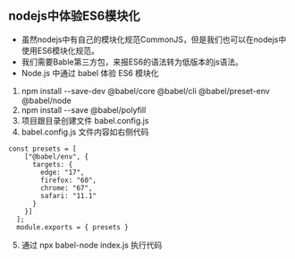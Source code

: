 ## nodejs中体验ES6模块化

- 虽然nodejs中有自己的模块化规范CommonJS，但是我们也可以在nodejs中使用ES6模块化规范。
- 我们需要Bable第三方包，来报ES6的语法转为低版本的js语法。
- Node.js 中通过 babel 体验 ES6 模块化

1. npm install --save-dev @babel/core @babel/cli @babel/preset-env @babel/node 
2. npm install --save @babel/polyfill
3. 项目跟目录创建文件 babel.config.js
4. babel.config.js 文件内容如右侧代码

~~~
const presets = [
    ["@babel/env", {
      targets: {
        edge: "17",
        firefox: "60",
        chrome: "67",
        safari: "11.1"
      }
    }]
  ];
  module.exports = { presets }
~~~

5. 通过 npx babel-node index.js 执行代码